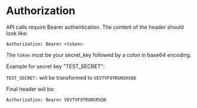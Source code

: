 # Authorization

API calls require Bearer authentication. The content of the header should look like: 

`Authorization: Bearer <token>`

The `token` must be your secret_key followed by a colon in base64 encoding.

Example for secret key "TEST_SECRET":

`TEST_SECRET:` will be transformed to `VEVTVF9TRUNSRVQ6`

Final header will be:

`Authorization: Bearer VEVTVF9TRUNSRVQ6`


